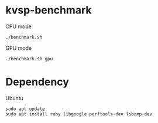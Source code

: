 # kvsp-benchmark
CPU mode
```
./benchmark.sh
```
GPU mode
```
./benchmark.sh gpu
```

# Dependency
Ubuntu
```
sudo apt update
sudo apt install ruby libgoogle-perftools-dev libomp-dev
```

